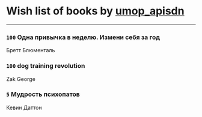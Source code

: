 # Wish list of books by [umop_apisdn](http://vk.com/id16458319)
---

### `100` Одна привычка в неделю. Измени себя за год
Бретт Блюменталь

### `100` dog training revolution
Zak George

### `5` Мудрость психопатов
Кевин Даттон

